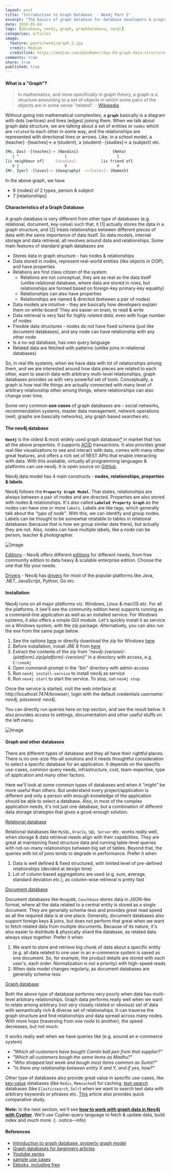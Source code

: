 ```yaml
---
layout: post
title: "Introduction to Graph Database  - Neo4j Part I"
excerpt: "The basics of graph database for database developers & programmers"
date: 2018-05-04
tags: [database, neo4j, graph, graphdatabase, nosql]
categories: articles
image:
  feature: posts/neo4j/graph_2.jpg
  credit: Medium
  creditlink: https://medium.com/@JonRamer/day-84-graph-data-structures-es6-magic-3cb77ac632ba
comments: true
share: true
published: true
---
```


#### What is a "Graph"?

> In mathematics, and more specifically in graph theory, a graph is a structure amounting to a set of objects in which some pairs of the objects are in some sense "related". - [Wikipedia](https://en.wikipedia.org/wiki/Graph_(discrete_mathematics))

Without going into mathematical complexities, a **`graph`** basically is a diagram with dots (vertices) and lines (edges) joining them. When we talk about graph data structure, we are talking about a set of entities or `nodes` which are `related` to each other in some way, and the relationships are represented with directional lines or arrows. Like, in a school model, a (teacher) -[teaches]-> a (student), a (student) -[studies]-> a (subject) etc.

```bash
(Ms. Das) -[teaches]-> (Nandini)               (Neha)
   | ^                    |                      |
[is neighbour of]     [studies]           [is friend of]
   V |                    V                      V
(Mr. Iyer) -[loves]-> (Geography)  <-[hates]- (Ramesh)
```

In the above graph, we have

* 6 (nodes) of 2 types, person & subject
* 7 [relationships]

#### Characteristics of a Graph Database

A graph database is very different from other type of databases (e.g. relational, document, key-value) such that, it [1] actually stores the data in a graph structure, and [2] treats relationships between different pieces of data with the same importance of data itself. So data models, internal storage and data retrieval, all revolves around data and relationships. Some main features of standard graph databases are

* Stores data in graph structure - has nodes & relationships
* Data stored in nodes, represent real-world entities (like objects in OOP), and have properties
* Relations are first class citizen of the system
  * Relations are not conceptual, they are as real as the data itself (unlike relational database, where data are stored in rows, but relationships are formed based on foreign-key primary-key equality)
  * Relationships can also have properties
  * Relationships are named & directed (between a pair of nodes)
* Data models are intuitive - they are basically how developers explain them on white-board! They are easier on brain, to read & write
* Data retrieval is very fast for _highly related data_, even with huge number of nodes
* Flexible data structures - nodes do not have fixed schema (just like document databases), and any node can have relationship with any other node
* Is a no-sql database, has own query language
* Related data are fetched with patterns (unlike joins in relational databases)

So, in real life systems, when we have data with lot of relationships among them, and we are interested around how data pieces are related to each other, want to search data with arbitrary multi-level relationships, graph databases provides us with very powerful set of tools. Conceptually, a graph is how real life things are actually connected with many level of arbitrary relationship other among things, where relationships can also change over time.

Some very common **use cases** of graph databases are - social networks, recommendation systems, master data management, network operations (well, graphs are basically networks), any graph based searches etc.

#### The neo4j database

**`Neo4j`** is the oldest & most widely used graph database[*](https://db-engines.com/en/ranking/graph+dbms) in market that has all the above properties. It supports [ACID](https://en.wikipedia.org/wiki/ACID) transactions. It also provides great real-like visualizations to see and interact with data, comes with many other great features, and offers a rich set of REST APIs that enable interacting with data. With this available, virtually all programming languages & platforms can use neo4j. It is open source on [GitHub](https://github.com/neo4j/neo4j).

Neo4j data model has 4 main constructs - **nodes, relationships, properties & labels**.

Neo4j follows the **`Property Graph Model`**. That states, relationships are always between a pair of nodes and are directed. Properties are also stored with nodes & relationships. It's also called **`Labeled Property Graph`** as the nodes can have one or more `labels`. Labels are like tags, which generally talk about the _"type of node"_. With this, we can identify and group nodes. Labels can be thought to be somewhat relatable to tables in relational databases (because that is how we group similar data there), but actually they are not. Also, nodes can have multiple labels, like a node can be person, teacher & photographer.

![Image](/images/posts/neo4j/pgm.png)

<u>Editions</u> - Neo4j offers different [editions](https://neo4j.com/subscriptions/#editions) for different needs, from free community edition to data heavy & scalable enterprise edition. Choose the one that fits your needs.

<u>Drivers</u> - Neo4j has [drivers](https://neo4j.com/developer/language-guides/) for most of the popular platforms like Java, .NET, JavaScript, Python, Go etc.

#### Installation

Neo4j runs on all major platforms viz. Windows, Linux & macOS etc. For all the platforms, it (we'll see the community edition here) supports running as a command-line application as well as an installed service. For Windows systems, it also offers a simple GUI module. Let's quickly install it as service on a Windows system, with the zip package. Alternatively, you can also run the exe from the same page below.

1. See the options [here](https://neo4j.com/download/) or directly download the zip for Windows [here](https://neo4j.com/download/other-releases/#releases)
2. Before installation, install JRE 8 from [here](http://www.oracle.com/technetwork/java/javase/downloads/jre8-downloads-2133155.html)
3. Extract the contents of the zip from _"neo4j-{version}-{platform}.zip\{platform}-{version}"_ in a directory with access, e.g. `C:\neo4j`
4. Open command-prompt in the _"bin"_ directory with admin access
5. Run `neo4j install-service` to install neo4j as service
6. Run `neo4j start` to start the service. To stop, run `neo4j stop`

Once the service is started, visit the web interface at http://localhost:7474/browser/, login with the default credentials _username: neo4j, password: neo4j_.

You can directly run queries here on top section, and see the result below. It also provides access to settings, documentation and other useful stuffs on the left menu.

![Image](/images/posts/neo4j/bolt.png)

#### Graph and other databases

There are different types of database and they all have their rightful places. There is no one-size-fits-all solutions and it needs thoughtful consideration to select a specific database for an application. It depends on the specific use-cases, common query needs, infrastructure, cost, team-expertise, type of application and many other factors.

Here we'll look at some common types of databases and when it _"might"_ be more useful than others. But understand every project/application is different and only a person with enough knowledge of the application should be able to select a database. Also, in most of the complex application needs, it's not just one database, but a combination of different data storage strategies that gives a good-enough solution.

<u>Relational database</u>

Relational databases like `MySQL`, `Oracle`, `SQL Server` etc. works really well, when storage & data retrieval needs align with their capabilities. They are great at maintaining fixed structure data and running table-level queries with not-so-many relationships between big set of tables. Beyond that, the queries with lot of joins tends to degrade in performance. Prefer it when

1. Data is well defined & fixed structured, with limited level of pre-defined relationships (decided at design time)
2. Lot of column based aggregations are used (e.g. sum, average, standard deviation etc.), as column-wise retrieval is pretty fast

<u>Document database</u>

Document databases like `MongoDB`, `Couchbase` stores data in JSON-like format, where all the data related to a central entity is stored as a single document. They are generally schema-less and provides great read speed as all the required data is at one place. Generally, document databases also support foreign keys & joins, but does not perform that great when we want to fetch related data from multiple documents. Because of its nature, it's also easier to distribute & physically shard the database, as related data always stays together. Prefer it when

1. We want to store and retrieve big chunk of data about a specific entity (e.g. all data related to one user in an e-commerce system is saved as one document. So, for example, the product details are stored with each user's, each order. Normalization is not a priority) with high-speed reads
2. When data model changes regularly, as document databases are generally schema-less

<u>Graph database</u>

Both the above type of database performs very poorly when data has multi-level arbitrary relationships. Graph data performs really well when we want to relate among arbitrary (not very closely related or obvious) set of data with semantically rich & diverse set of relationships. It can traverse the graph structure and find relationships and data spread across many nodes. With more hops (traversing from one node to another), the speed decreases, but not much.

It works really well when we have queries like (e.g. around an e-commerce system)

* _"Which all customers have bought Camlin ball pen from that supplier?"_
* _"Which all customers bough the same items as Madhu?"_
* _"Who shopped last week and bough most items common as Sumit?"_
* _"Is there any relationship between entity X and Y, and if yes, how?"_

Other type of databases also provide great value in specific use-cases, like <u>key-value</u> databases (like `Redis`, `Memcached`) for caching, <u>text-search</u> databases (like `Elasticsearch`, `Solr`) when we want to search text data with arbitrary keywords or phrases etc. [This](https://neo4j.com/blog/aggregate-stores-tour/) article also provides quick comparative study.

**Note:** In the next section, we'll see **[how to work with graph data in Neo4j with Cypher](/articles/neo4j-graph-database-2/)**. We'll use Cypher query language to fetch & update data, build index and much more.
{: .notice--info}

#### References

* [Introduction to graph database, property graph model](https://neo4j.com/developer/graph-database/)
* [Graph databases for beginners articles](https://neo4j.com/blog/why-graph-databases-are-the-future/)
* [Youtube series](https://www.youtube.com/watch?v=5Tl8WcaqZoc)
* [sample use cases](https://neo4j.com/graphgists/)
* [Ebboks, including free](https://neo4j.com/books/)